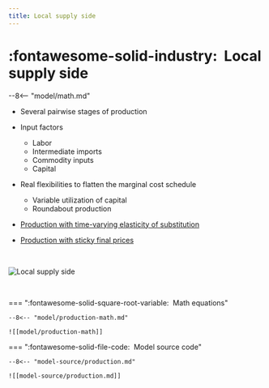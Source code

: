 ```yaml
---
title: Local supply side
---
```


# :fontawesome-solid-industry:  Local supply side

--8<-- "model/math.md"


* Several pairwise stages of production
  
* Input factors
    * Labor
    * Intermediate imports
    * Commodity inputs
    * Capital

* Real flexibilities to flatten the marginal cost schedule
    * Variable utilization of capital
    * Roundabout production


* [Production with time-varying elasticity of substitution](production-time-varying-elasticity)

* [Production with sticky final prices](production-sticky-prices)


<br/>

![Local supply side](local-supply-side.png)

<br/>


=== ":fontawesome-solid-square-root-variable:  Math equations"

    --8<-- "model/production-math.md"

    ![[model/production-math]]


=== ":fontawesome-solid-file-code:  Model source code"

    --8<-- "model-source/production.md"

    ![[model-source/production.md]]

